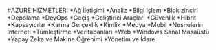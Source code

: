 #AZURE HİZMETLERİ
*Ağ İletişimi
*Analiz
*Bilgi İşlem
*Blok zinciri
*Depolama
*DevOps
*Geçiş
*Geliştirici Araçları
*Güvenlik
*Hibrit
*Kapsayıcılar
*Karma Gerçeklik
*Kimlik
*Medya
*Mobil
*Nesnelerin İnterneti
*Tümleştirme
*Veritabanları
*Web
*Windows Sanal Masaüstü
*Yapay Zeka ve Makine Öğrenimi
*Yönetim ve İdare
